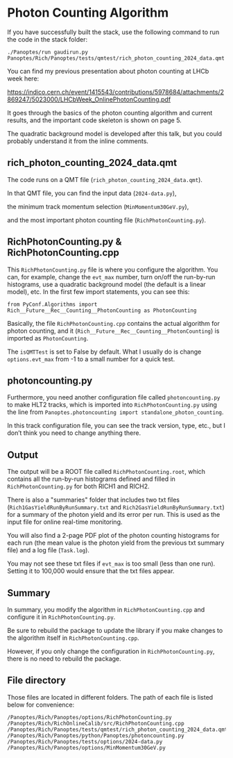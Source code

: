 # Photon Counting Algorithm
If you have successfully built the stack, use the following command to run the code in the stack folder:
```
./Panoptes/run gaudirun.py Panoptes/Rich/Panoptes/tests/qmtest/rich_photon_counting_2024_data.qmt
```
You can find my previous presentation about photon counting at LHCb week here:

https://indico.cern.ch/event/1415543/contributions/5978684/attachments/2869247/5023000/LHCbWeek_OnlinePhotonCounting.pdf

It goes through the basics of the photon counting algorithm and current results, and the important code skeleton is shown on page 5.

The quadratic background model is developed after this talk, but you could probably understand it from the inline comments.

## rich_photon_counting_2024_data.qmt

The code runs on a QMT file (```rich_photon_counting_2024_data.qmt```).

In that QMT file, you can find the input data (```2024-data.py```),

the minimum track momentum selection (```MinMomentum30GeV.py```),

and the most important photon counting file (```RichPhotonCounting.py```).

## RichPhotonCounting.py & RichPhotonCounting.cpp
This ```RichPhotonCounting.py``` file is where you configure the algorithm. You can, for example, change the ```evt_max``` number, turn on/off the run-by-run histograms, use a quadratic background model (the default is a linear model), etc. In the first few import statements, you can see this: 
```
from PyConf.Algorithms import Rich__Future__Rec__Counting__PhotonCounting as PhotonCounting
```
Basically, the file ```RichPhotonCounting.cpp``` contains the actual algorithm for photon counting, and it (```Rich__Future__Rec__Counting__PhotonCounting```) is imported as ```PhotonCounting```.

The ```isQMTTest``` is set to False by default. What I usually do is change ```options.evt_max``` from -1 to a small number for a quick test.

## photoncounting.py
Furthermore, you need another configuration file called ```photoncounting.py``` to make HLT2 tracks, which is imported into ```RichPhotonCounting.py``` using the line from ```Panoptes.photoncounting import standalone_photon_counting```. 

In this track configuration file, you can see the track version, type, etc., but I don’t think you need to change anything there.

## Output
The output will be a ROOT file called ```RichPhotonCounting.root```, which contains all the run-by-run histograms defined and filled in ```RichPhotonCounting.py``` for both RICH1 and RICH2.

There is also a "summaries" folder that includes two txt files (```Rich1GasYieldRunByRunSummary.txt``` and ```Rich2GasYieldRunByRunSummary.txt```) for a summary of the photon yield and its error per run. This is used as the input file for online real-time monitoring.

You will also find a 2-page PDF plot of the photon counting histograms for each run (the mean value is the photon yield from the previous txt summary file) and a log file (```Task.log```).

You may not see these txt files if ```evt_max``` is too small (less than one run). Setting it to 100,000 would ensure that the txt files appear.

## Summary
In summary, you modify the algorithm in ```RichPhotonCounting.cpp``` and configure it in ```RichPhotonCounting.py```. 

Be sure to rebuild the package to update the library if you make changes to the algorithm itself in ```RichPhotonCounting.cpp```. 

However, if you only change the configuration in ```RichPhotonCounting.py```, there is no need to rebuild the package.

## File directory
Those files are located in different folders. The path of each file is listed below for convenience:
```
/Panoptes/Rich/Panoptes/options/RichPhotonCounting.py
/Panoptes/Rich/RichOnlineCalib/src/RichPhotonCounting.cpp
/Panoptes/Rich/Panoptes/tests/qmtest/rich_photon_counting_2024_data.qmt
/Panoptes/Rich/Panoptes/python/Panoptes/photoncounting.py
/Panoptes/Rich/Panoptes/tests/options/2024-data.py
/Panoptes/Rich/Panoptes/options/MinMomentum30GeV.py
```
